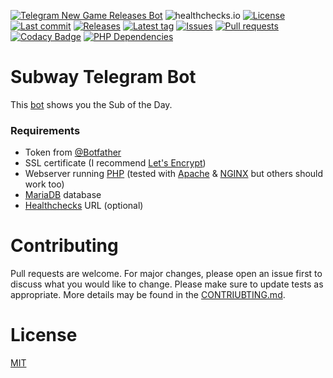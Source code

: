 [![Telegram New Game Releases Bot](https://img.shields.io/badge/Telegram-Bot-blue?logo=telegram)](https://t.me/SubwayBot)
![healthchecks.io](https://img.shields.io/endpoint?url=https%3A%2F%2Fhealthchecks.io%2Fbadge%2F396c7d03-faf7-4562-9f83-1194d0%2F31QvRDxH%2FSubway.shields)
[![License](https://img.shields.io/github/license/Crazy-Marvin/SubwayTelegramBot)](https://github.com/Crazy-Marvin/SubwayTelegramBot/blob/trunk/LICENSE)
[![Last commit](https://img.shields.io/github/last-commit/Crazy-Marvin/SubwayTelegramBot.svg?style=flat)](https://github.com/Crazy-Marvin/SubwayTelegramBot/commits)
[![Releases](https://img.shields.io/github/downloads/Crazy-Marvin/SubwayTelegramBot/total.svg?style=flat)](https://github.com/Crazy-Marvin/SubwayTelegramBot/releases)
[![Latest tag](https://img.shields.io/github/tag/Crazy-Marvin/SubwayTelegramBot.svg?style=flat)](https://github.com/Crazy-Marvin/SubwayTelegramBot/tags)
[![Issues](https://img.shields.io/github/issues/Crazy-Marvin/SubwayTelegramBot.svg?style=flat)](https://github.com/Crazy-Marvin/SubwayTelegramBot/issues)
[![Pull requests](https://img.shields.io/github/issues-pr/Crazy-Marvin/SubwayTelegramBot.svg?style=flat)](https://github.com/Crazy-Marvin/SubwayTelegramBot/pulls)
[![Codacy Badge](https://app.codacy.com/project/badge/Grade/8c456ffe4305419aac029af0d975122c)](https://www.codacy.com/gh/Crazy-Marvin/SubwayTelegramBot/dashboard?utm_source=github.com&amp;utm_medium=referral&amp;utm_content=Crazy-Marvin/SubwayTelegramBot&amp;utm_campaign=Badge_Grade)
[![PHP Dependencies](https://badgen.net/badge/icon/dependabot?icon=dependabot&label)](https://getcomposer.org/)

# Subway Telegram Bot

This [bot](http://t.me/SubwayBot) shows you the Sub of the Day. 

### Requirements

- Token from [@Botfather](https://telegram.me/botfather)
- SSL certificate (I recommend [Let's Encrypt](https://letsencrypt.org/))
- Webserver running [PHP](https://www.php.net) (tested with [Apache](https://httpd.apache.org/) & [NGINX](https://www.nginx.com/) but others should work too)
- [MariaDB](https://mariadb.org/) database
- [Healthchecks](https://healthchecks.io/#php) URL (optional)

# Contributing

Pull requests are welcome. For major changes, please open an issue first to discuss what you would like to change.
Please make sure to update tests as appropriate.
More details may be found in the [CONTRIUBTING.md](https://github.com/Crazy-Marvin/SubwayTelegramBot/tree/trunk/.github/CONTRIBUTING.md).

# License

[MIT](https://choosealicense.com/licenses/mit/)